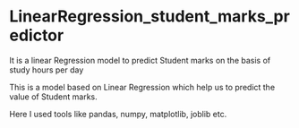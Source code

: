 # LinearRegression_student_marks_predictor
It is a linear Regression model to predict Student marks on the basis of study hours per day

This is a model based on Linear Regression which help us to predict the value of Student marks.

Here I used tools like pandas, numpy, matplotlib, joblib etc.

